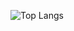 ![Top Langs](https://github-readme-stats.vercel.app/api/top-langs/?username=prstest&layout=compact&theme=tokyonight)
